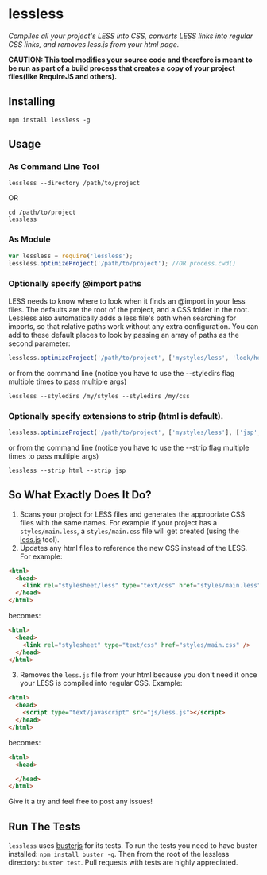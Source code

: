 # lessless
*Compiles all your project's LESS into CSS, converts LESS links into regular CSS links, and removes less.js from your html page.*

**CAUTION: This tool modifies your source code and therefore is meant to be run as part of a build process that creates a copy of your project files(like RequireJS and others).**

## Installing
`npm install lessless -g`

## Usage

### As Command Line Tool
```
lessless --directory /path/to/project
```
OR
```
cd /path/to/project
lessless
```

### As Module
```js
var lessless = require('lessless');
lessless.optimizeProject('/path/to/project'); //OR process.cwd()
```

### Optionally specify @import paths
LESS needs to know where to look when it finds an @import in your less files. The defaults are the root of the project, and a CSS folder in the root. Lessless also automatically adds a less file's path when searching for imports, so that relative paths work without any extra configuration. You can add to these default places to look by passing an array of paths as the second parameter: 
```js
lessless.optimizeProject('/path/to/project', ['mystyles/less', 'look/here/for/styles/too']);
```

or from the command line (notice you have to use the --styledirs flag multiple times to pass multiple args)

```
lessless --styledirs /my/styles --styledirs /my/css
```

### Optionally specify extensions to strip (html is default).
```js
lessless.optimizeProject('/path/to/project', ['mystyles/less'], ['jsp', 'cshtml']);
```

or from the command line (notice you have to use the --strip flag multiple times to pass multiple args)

```
lessless --strip html --strip jsp
```

## So What Exactly Does It Do?
1. Scans your project for LESS files and generates the appropriate CSS files with the same names. For example if your project has a `styles/main.less`, a `styles/main.css` file will get created (using the [less.js](http://lesscss.org/#-server-side-usage) tool).
2. Updates any html files to reference the new CSS instead of the LESS.
For example:

```html
<html>
  <head>
    <link rel="stylesheet/less" type="text/css" href="styles/main.less" />
  </head>
</html>
```

becomes:

```html
<html>
  <head>
    <link rel="stylesheet" type="text/css" href="styles/main.css" />
  </head>
</html>
```
3. Removes the `less.js` file from your html because you don't need it once your LESS is compiled into regular CSS. Example:

```html
<html>
  <head>
    <script type="text/javascript" src="js/less.js"></script>
  </head>
</html>
```

becomes:

```html
<html>
  <head>

  </head>
</html>
```

Give it a try and feel free to post any issues!

## Run The Tests
`lessless` uses [busterjs](http://busterjs.org) for its tests. To run the tests you need to have buster installed: `npm install buster -g`.
 Then from the root of the lessless directory: `buster test`. Pull requests with tests are highly appreciated.